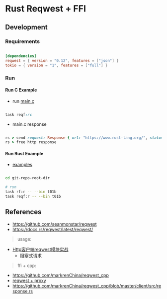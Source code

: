 # Rust Reqwest + FFI


## Development

### Requirements

```toml

[dependencies]
reqwest = { version = "0.12", features = ["json"] }
tokio = { version = "1", features = ["full"] }

```


### Run

#### Run C Example

- run [main.c](./main.c)


```ruby

task reqf:rc

```

- main.c response

```ruby

rs > send request: Response { url: "https://www.rust-lang.org/", status: 200, headers: {"content-type": "text/html; charset=utf-8", "content-length": "19898", "connection": "keep-alive", "report-to": "{\"group\":\"heroku-nel\",\"max_age\":3600,\"endpoints\":[{\"url\":\"https://nel.heroku.com/reports?ts=1741001896&sid=67ff5de4-ad2b-4112-9289-cf96be89efed&s=eD3WSDJBU5eZuilI1%2BsAGbcrYwlzj4uQ5%2F5PtRplAws%3D\"}]}", "reporting-endpoints": "heroku-nel=https://nel.heroku.com/reports?ts=1741001896&sid=67ff5de4-ad2b-4112-9289-cf96be89efed&s=eD3WSDJBU5eZuilI1%2BsAGbcrYwlzj4uQ5%2F5PtRplAws%3D", "nel": "{\"report_to\":\"heroku-nel\",\"max_age\":3600,\"success_fraction\":0.005,\"failure_fraction\":0.05,\"response_headers\":[\"Via\"]}", "via": "1.1 vegur, 1.1 d96c44188c84dbd785e3172d07c41070.cloudfront.net (CloudFront)", "server": "Rocket", "x-frame-options": "SAMEORIGIN", "x-content-type-options": "nosniff", "permissions-policy": "interest-cohort=()", "x-xss-protection": "1; mode=block", "strict-transport-security": "max-age=63072000", "referrer-policy": "no-referrer, strict-origin-when-cross-origin", "content-security-policy": "default-src 'self'; frame-ancestors 'self'; img-src 'self' avatars.githubusercontent.com; frame-src 'self' player.vimeo.com", "date": "Mon, 03 Mar 2025 11:38:15 GMT", "x-cache": "Miss from cloudfront", "x-amz-cf-pop": "TPE53-P1", "x-amz-cf-id": "d7KNmvz5It3PrzC6nW1e92oJkdZB_n9ZUcIi6K5zHYwZKA8tEk9_cw=="} }
rs > free http response

```


#### Run Rust Example

- [examples](./examples/)


```bash

cd git-repo-root-dir

# run
task rf:r -- --bin t01b
task reqf:r -- --bin t01b

```


## References

- https://github.com/seanmonstar/reqwest
- https://docs.rs/reqwest/latest/reqwest/


> usage:

- [Http客户端reqwest模块实战](https://juejin.cn/post/7226177081197068346)
    - 阻塞式请求 


> ffi + cpp:

- https://github.com/markrenChina/reqwest_cpp
- [reqwest + proxy](https://github.com/markrenChina/reqwest_cpp/blob/master/client/src/proxy.rs#L10)
- https://github.com/markrenChina/reqwest_cpp/blob/master/client/src/response.rs
